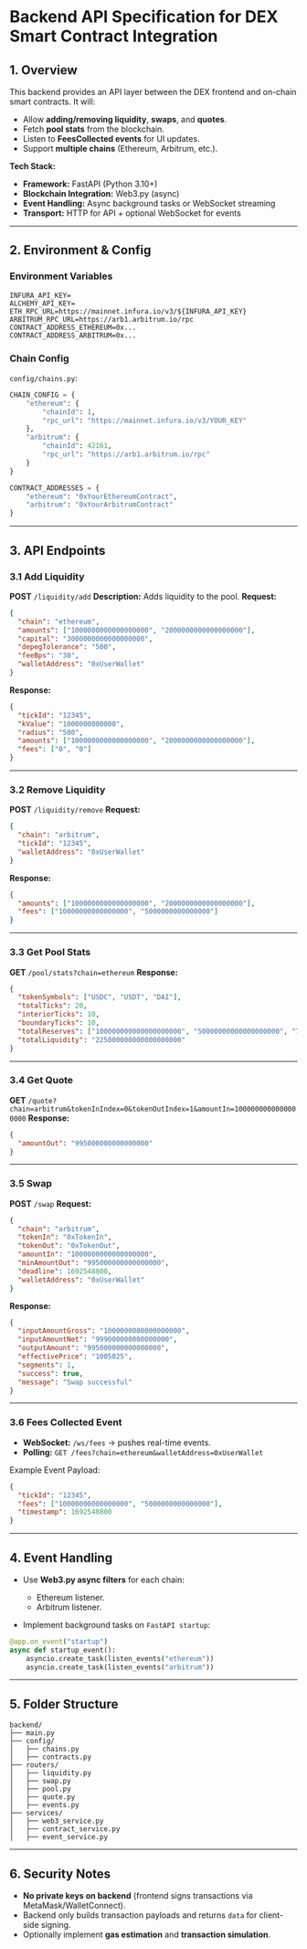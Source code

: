 # Backend API Specification for DEX Smart Contract Integration

## 1. Overview

This backend provides an API layer between the DEX frontend and on-chain smart contracts.
It will:

* Allow **adding/removing liquidity**, **swaps**, and **quotes**.
* Fetch **pool stats** from the blockchain.
* Listen to **FeesCollected events** for UI updates.
* Support **multiple chains** (Ethereum, Arbitrum, etc.).

**Tech Stack:**

* **Framework:** FastAPI (Python 3.10+)
* **Blockchain Integration:** Web3.py (async)
* **Event Handling:** Async background tasks or WebSocket streaming
* **Transport:** HTTP for API + optional WebSocket for events

---

## 2. Environment & Config

### Environment Variables

```
INFURA_API_KEY=
ALCHEMY_API_KEY=
ETH_RPC_URL=https://mainnet.infura.io/v3/${INFURA_API_KEY}
ARBITRUM_RPC_URL=https://arb1.arbitrum.io/rpc
CONTRACT_ADDRESS_ETHEREUM=0x...
CONTRACT_ADDRESS_ARBITRUM=0x...
```

### Chain Config

`config/chains.py`:

```python
CHAIN_CONFIG = {
    "ethereum": {
        "chainId": 1,
        "rpc_url": "https://mainnet.infura.io/v3/YOUR_KEY"
    },
    "arbitrum": {
        "chainId": 42161,
        "rpc_url": "https://arb1.arbitrum.io/rpc"
    }
}

CONTRACT_ADDRESSES = {
    "ethereum": "0xYourEthereumContract",
    "arbitrum": "0xYourArbitrumContract"
}
```

---

## 3. API Endpoints

### 3.1 Add Liquidity

**POST** `/liquidity/add`
**Description:** Adds liquidity to the pool.
**Request:**

```json
{
  "chain": "ethereum",
  "amounts": ["1000000000000000000", "2000000000000000000"],
  "capital": "3000000000000000000",
  "depegTolerance": "500",
  "feeBps": "30",
  "walletAddress": "0xUserWallet"
}
```

**Response:**

```json
{
  "tickId": "12345",
  "kValue": "1000000000000",
  "radius": "500",
  "amounts": ["1000000000000000000", "2000000000000000000"],
  "fees": ["0", "0"]
}
```

---

### 3.2 Remove Liquidity

**POST** `/liquidity/remove`
**Request:**

```json
{
  "chain": "arbitrum",
  "tickId": "12345",
  "walletAddress": "0xUserWallet"
}
```

**Response:**

```json
{
  "amounts": ["1000000000000000000", "2000000000000000000"],
  "fees": ["10000000000000000", "5000000000000000"]
}
```

---

### 3.3 Get Pool Stats

**GET** `/pool/stats?chain=ethereum`
**Response:**

```json
{
  "tokenSymbols": ["USDC", "USDT", "DAI"],
  "totalTicks": 20,
  "interiorTicks": 10,
  "boundaryTicks": 10,
  "totalReserves": ["100000000000000000000", "50000000000000000000", "75000000000000000000"],
  "totalLiquidity": "225000000000000000000"
}
```

---

### 3.4 Get Quote

**GET** `/quote?chain=arbitrum&tokenInIndex=0&tokenOutIndex=1&amountIn=1000000000000000000`
**Response:**

```json
{
  "amountOut": "995000000000000000"
}
```

---

### 3.5 Swap

**POST** `/swap`
**Request:**

```json
{
  "chain": "arbitrum",
  "tokenIn": "0xTokenIn",
  "tokenOut": "0xTokenOut",
  "amountIn": "1000000000000000000",
  "minAmountOut": "995000000000000000",
  "deadline": 1692548800,
  "walletAddress": "0xUserWallet"
}
```

**Response:**

```json
{
  "inputAmountGross": "1000000000000000000",
  "inputAmountNet": "999000000000000000",
  "outputAmount": "995000000000000000",
  "effectivePrice": "1005025",
  "segments": 1,
  "success": true,
  "message": "Swap successful"
}
```

---

### 3.6 Fees Collected Event

* **WebSocket:** `/ws/fees` → pushes real-time events.
* **Polling:** `GET /fees?chain=ethereum&walletAddress=0xUserWallet`

Example Event Payload:

```json
{
  "tickId": "12345",
  "fees": ["10000000000000000", "5000000000000000"],
  "timestamp": 1692548800
}
```

---

## 4. Event Handling

* Use **Web3.py async filters** for each chain:

  * Ethereum listener.
  * Arbitrum listener.
* Implement background tasks on `FastAPI startup`:

```python
@app.on_event("startup")
async def startup_event():
    asyncio.create_task(listen_events("ethereum"))
    asyncio.create_task(listen_events("arbitrum"))
```

---

## 5. Folder Structure

```
backend/
├── main.py
├── config/
│   ├── chains.py
│   ├── contracts.py
├── routers/
│   ├── liquidity.py
│   ├── swap.py
│   ├── pool.py
│   ├── quote.py
│   ├── events.py
├── services/
│   ├── web3_service.py
│   ├── contract_service.py
│   ├── event_service.py
```

---

## 6. Security Notes

* **No private keys on backend** (frontend signs transactions via MetaMask/WalletConnect).
* Backend only builds transaction payloads and returns `data` for client-side signing.
* Optionally implement **gas estimation** and **transaction simulation**.

